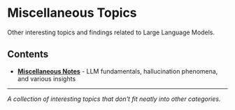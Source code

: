 # Miscellaneous Topics

Other interesting topics and findings related to Large Language Models.

## Contents

- **[Miscellaneous Notes](notes.md)** - LLM fundamentals, hallucination phenomena, and various insights

---

*A collection of interesting topics that don't fit neatly into other categories.*
